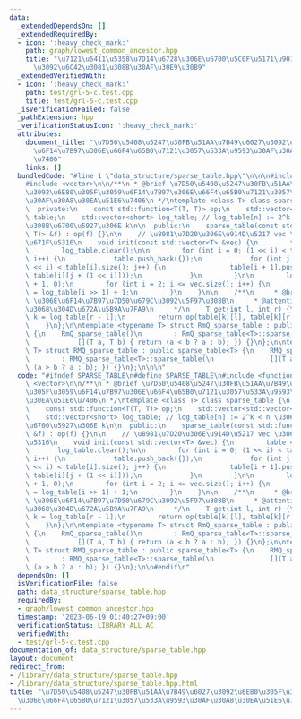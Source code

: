 ```yaml
---
data:
  _extendedDependsOn: []
  _extendedRequiredBy:
  - icon: ':heavy_check_mark:'
    path: graph/lowest_common_ancestor.hpp
    title: "\u7121\u5411\u5358\u7D14\u6728\u306E\u6700\u5C0F\u5171\u901A\u7956\u5148\
      \u3092\u6C42\u3081\u308B\u30AF\u30E9\u30B9"
  _extendedVerifiedWith:
  - icon: ':heavy_check_mark:'
    path: test/grl-5-c.test.cpp
    title: test/grl-5-c.test.cpp
  _isVerificationFailed: false
  _pathExtension: hpp
  _verificationStatusIcon: ':heavy_check_mark:'
  attributes:
    document_title: "\u7D50\u5408\u5247\u30FB\u51AA\u7B49\u6027\u3092\u6E80\u305F\u3059\
      \u6F14\u7B97\u306E\u66F4\u65B0\u7121\u3057\u533A\u9593\u30AF\u30A8\u30EA\u51E6\
      \u7406"
    links: []
  bundledCode: "#line 1 \"data_structure/sparse_table.hpp\"\n\n\n#include <functional>\n\
    #include <vector>\n\n/**\n * @brief \u7D50\u5408\u5247\u30FB\u51AA\u7B49\u6027\
    \u3092\u6E80\u305F\u3059\u6F14\u7B97\u306E\u66F4\u65B0\u7121\u3057\u533A\u9593\
    \u30AF\u30A8\u30EA\u51E6\u7406\n */\ntemplate <class T> class sparse_table {\n\
    \  private:\n    const std::function<T(T, T)> op;\n    std::vector<std::vector<T>>\
    \ table;\n    std::vector<short> log_table; // log_table[n] := 2^k < n \u3067\u3042\
    \u308B\u6700\u5927\u306E k\n\n  public:\n    sparse_table(const std::function<T(T,\
    \ T)> &f) : op(f) {}\n\n    // \u8981\u7D20\u306E\u914D\u5217 vec \u3067\u521D\
    \u671F\u5316\n    void init(const std::vector<T> &vec) {\n        table = {vec};\n\
    \        log_table.clear();\n\n        for (int i = 0; (1 << i) < table[i].size();\
    \ i++) {\n            table.push_back({});\n            for (int j = 0; j + (1\
    \ << i) < table[i].size(); j++) {\n                table[i + 1].push_back(op(table[i][j],\
    \ table[i][j + (1 << i)]));\n            }\n        }\n\n        log_table.resize(vec.size()\
    \ + 1, 0);\n        for (int i = 2; i <= vec.size(); i++) {\n            log_table[i]\
    \ = log_table[i >> 1] + 1;\n        }\n    }\n\n    /**\n     * @brief [l, r)\
    \ \u306E\u6F14\u7B97\u7D50\u679C\u3092\u5F97\u308B\n     * @attention l >= r \u306E\
    \u3068\u304D\u672A\u5B9A\u7FA9\n     */\n    T get(int l, int r) {\n        int\
    \ k = log_table[r - l];\n        return op(table[k][l], table[k][r - (1 << k)]);\n\
    \    }\n};\n\ntemplate <typename T> struct RmQ_sparse_table : public sparse_table<T>\
    \ {\n    RmQ_sparse_table()\n        : RmQ_sparse_table<T>::sparse_table(\n  \
    \            [](T a, T b) { return (a < b ? a : b); }) {}\n};\n\ntemplate <typename\
    \ T> struct RMQ_sparse_table : public sparse_table<T> {\n    RMQ_sparse_table()\n\
    \        : RMQ_sparse_table<T>::sparse_table(\n              [](T a, T b) { return\
    \ (a > b ? a : b); }) {}\n};\n\n\n"
  code: "#ifndef SPARSE_TABLE\n#define SPARSE_TABLE\n#include <functional>\n#include\
    \ <vector>\n\n/**\n * @brief \u7D50\u5408\u5247\u30FB\u51AA\u7B49\u6027\u3092\u6E80\
    \u305F\u3059\u6F14\u7B97\u306E\u66F4\u65B0\u7121\u3057\u533A\u9593\u30AF\u30A8\
    \u30EA\u51E6\u7406\n */\ntemplate <class T> class sparse_table {\n  private:\n\
    \    const std::function<T(T, T)> op;\n    std::vector<std::vector<T>> table;\n\
    \    std::vector<short> log_table; // log_table[n] := 2^k < n \u3067\u3042\u308B\
    \u6700\u5927\u306E k\n\n  public:\n    sparse_table(const std::function<T(T, T)>\
    \ &f) : op(f) {}\n\n    // \u8981\u7D20\u306E\u914D\u5217 vec \u3067\u521D\u671F\
    \u5316\n    void init(const std::vector<T> &vec) {\n        table = {vec};\n \
    \       log_table.clear();\n\n        for (int i = 0; (1 << i) < table[i].size();\
    \ i++) {\n            table.push_back({});\n            for (int j = 0; j + (1\
    \ << i) < table[i].size(); j++) {\n                table[i + 1].push_back(op(table[i][j],\
    \ table[i][j + (1 << i)]));\n            }\n        }\n\n        log_table.resize(vec.size()\
    \ + 1, 0);\n        for (int i = 2; i <= vec.size(); i++) {\n            log_table[i]\
    \ = log_table[i >> 1] + 1;\n        }\n    }\n\n    /**\n     * @brief [l, r)\
    \ \u306E\u6F14\u7B97\u7D50\u679C\u3092\u5F97\u308B\n     * @attention l >= r \u306E\
    \u3068\u304D\u672A\u5B9A\u7FA9\n     */\n    T get(int l, int r) {\n        int\
    \ k = log_table[r - l];\n        return op(table[k][l], table[k][r - (1 << k)]);\n\
    \    }\n};\n\ntemplate <typename T> struct RmQ_sparse_table : public sparse_table<T>\
    \ {\n    RmQ_sparse_table()\n        : RmQ_sparse_table<T>::sparse_table(\n  \
    \            [](T a, T b) { return (a < b ? a : b); }) {}\n};\n\ntemplate <typename\
    \ T> struct RMQ_sparse_table : public sparse_table<T> {\n    RMQ_sparse_table()\n\
    \        : RMQ_sparse_table<T>::sparse_table(\n              [](T a, T b) { return\
    \ (a > b ? a : b); }) {}\n};\n\n#endif\n"
  dependsOn: []
  isVerificationFile: false
  path: data_structure/sparse_table.hpp
  requiredBy:
  - graph/lowest_common_ancestor.hpp
  timestamp: '2023-06-19 01:40:27+09:00'
  verificationStatus: LIBRARY_ALL_AC
  verifiedWith:
  - test/grl-5-c.test.cpp
documentation_of: data_structure/sparse_table.hpp
layout: document
redirect_from:
- /library/data_structure/sparse_table.hpp
- /library/data_structure/sparse_table.hpp.html
title: "\u7D50\u5408\u5247\u30FB\u51AA\u7B49\u6027\u3092\u6E80\u305F\u3059\u6F14\u7B97\
  \u306E\u66F4\u65B0\u7121\u3057\u533A\u9593\u30AF\u30A8\u30EA\u51E6\u7406"
---
```

